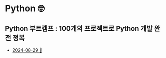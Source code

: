 # Python 🤓

## Python 부트캠프 : 100개의 프로젝트로 Python 개발 완전 정복
* [2024-08-29 📒](./Programmers/20240818.md)
